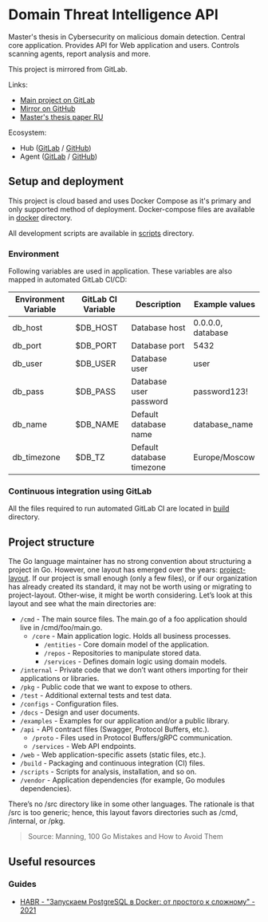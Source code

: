 # Domain Threat Intelligence API

Master's thesis in Cybersecurity on malicious domain detection. Central core application.
Provides API for Web application and users. Controls scanning agents, report analysis and more.

This project is mirrored from GitLab.

Links:

- [Main project on GitLab](https://gitlab.qvineox.ru/masters/domain-threat-intelligence-api)
- [Mirror on GitHub](https://github.com/Qvineox/domain-threat-intelligence-api-mirror)
- [Master's thesis paper RU](https://cloud.qvineox.ru/index.php/s/wLg8bncwQWz9Tff)

Ecosystem:

- Hub ([GitLab](https://gitlab.qvineox.ru/masters/domain-threat-intelligence-hub) / [GitHub](https://github.com/Qvineox/domain-threat-intelligence-hub-mirror))
- Agent ([GitLab](https://gitlab.qvineox.ru/masters/domain_threat_intelligence) / [GitHub](https://github.com/Qvineox/domain-threat-intelligence-agent-mirror))

## Setup and deployment

This project is cloud based and uses Docker Compose as it's primary and only supported method of deployment.
Docker-compose files are available in [docker](scripts%2Fdocker) directory.

All development scripts are available in [scripts](scripts) directory.

### Environment

Following variables are used in application. These variables are also mapped in automated GitLab CI/CD:

| Environment Variable | GitLab CI Variable | Description               | Example values    |
|----------------------|--------------------|---------------------------|-------------------|
| db_host              | $DB_HOST           | Database host             | 0.0.0.0, database |
| db_port              | $DB_PORT           | Database port             | 5432              |
| db_user              | $DB_USER           | Database user             | user              |
| db_pass              | $DB_PASS           | Database user password    | password123!      |
| db_name              | $DB_NAME           | Default database name     | database_name     |
| db_timezone          | $DB_TZ             | Default database timezone | Europe/Moscow     |

### Continuous integration using GitLab

All the files required to run automated GitLab CI are located in [build](build) directory.

## Project structure

The Go language maintainer has no strong convention about structuring a project in Go. However, one layout has emerged
over the years: [project-layout](https://github.com/golang-standards/project-layout).
If our project is small enough (only a few files), or if our organization has already created its standard, it may not
be worth using or migrating to project-layout. Other-wise, it might be worth considering. Let’s look at this layout and
see what the main directories are:

- `/cmd` - The main source files. The main.go of a foo application should live in /cmd/foo/main.go.
    - `/core` - Main application logic. Holds all business processes.
        - `/entities` - Core domain model of the application.
        - `/repos` - Repositories to manipulate stored data.
        - `/services` - Defines domain logic using domain models.
- `/internal` - Private code that we don’t want others importing for their applications or libraries.
- `/pkg` - Public code that we want to expose to others.
- `/test` - Additional external tests and test data.
- `/configs` - Configuration files.
- `/docs` - Design and user documents.
- `/examples` - Examples for our application and/or a public library.
- `/api` - API contract files (Swagger, Protocol Buffers, etc.).
    - `/proto` - Files used in Protocol Buffers/gRPC communication.
    - `/services` - Web API endpoints.
- `/web` - Web application-specific assets (static files, etc.).
- `/build` - Packaging and continuous integration (CI) files.
- `/scripts` - Scripts for analysis, installation, and so on.
- `/vendor` - Application dependencies (for example, Go modules dependencies).

There’s no /src directory like in some other languages. The rationale is that /src is too generic; hence, this layout
favors directories such as /cmd, /internal, or /pkg.

> Source: Manning, 100 Go Mistakes and How to Avoid Them

## Useful resources

### Guides

- [HABR - "Запускаем PostgreSQL в Docker: от простого к сложному" - 2021](https://habr.com/ru/articles/578744/)